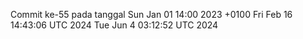 Commit ke-55 pada tanggal Sun Jan 01 14:00 2023 +0100
Fri Feb 16 14:43:06 UTC 2024
Tue Jun  4 03:12:52 UTC 2024

